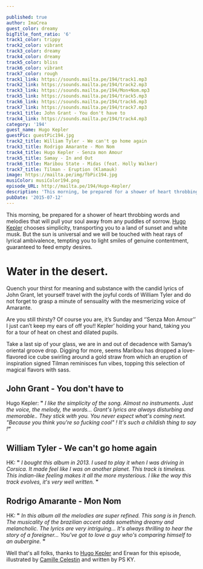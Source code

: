 ```yaml
---

published: true
author: ImaCrea
guest_color: dreamy
bigTitle_font_ratio: '6'
track1_color: trippy
track2_color: vibrant
track3_color: dreamy
track4_color: dreamy
track5_color: bliss
track6_color: vibrant
track7_color: rough
track1_link: https://sounds.mailta.pe/194/track1.mp3
track2_link: https://sounds.mailta.pe/194/track2.mp3
track3_link: https://sounds.mailta.pe/194/Mon+Nom.mp3
track5_link: https://sounds.mailta.pe/194/track5.mp3
track6_link: https://sounds.mailta.pe/194/track6.mp3
track7_link: https://sounds.mailta.pe/194/track7.mp3
track1_title: John Grant - You don't have to
track4_link: https://sounds.mailta.pe/194/track4.mp3
category: '194'
guest_name: Hugo Kepler
guestPic: guestPic194.jpg
track2_title: William Tyler - We can't go home again
track3_title: Rodrigo Amarante - Mon Nom
track4_title: Hugo Kepler - Senza mon Amour
track5_title: Samay - In and Out
track6_title: Maribou State - Midas (feat. Holly Walker)
track7_title: Tilman - Eruption (Klamauk)
image: https://mailta.pe/img/fbPic194.jpg
musiColor: musiColor194.png
episode_URL: http://mailta.pe/194/Hugo-Kepler/
description: 'This morning, be prepared for a shower of heart throbbing words and melodies that will pull your soul away from any puddles of sorrow. Hugo Kepler chooses simplicity, transporting you to a land of sunset and white musk. But the sun is universal and we will be touched with heat rays of lyrical ambivalence, tempting you to light smiles of genuine contentment, guaranteed to feed empty desires.  '
pubDate: '2015-07-12'
---
```







This morning, be prepared for a shower of heart throbbing words and melodies that will pull your soul away from any puddles of sorrow. [Hugo Kepler](http://www.hugokepler.com/) chooses simplicity, transporting you to a land of sunset and white musk. But the sun is universal and we will be touched with heat rays of lyrical ambivalence, tempting you to light smiles of genuine contentment, guaranteed to feed empty desires.  


# Water in the desert.
Quench your thirst for meaning and substance with the candid lyrics of John Grant, let yourself travel with the joyful cords of William Tyler and do not forget to grasp a minute of sensuality with the mesmerizing voice of Amarante. 

Are you still thirsty? Of course you are, it’s Sunday and ‘’Senza Mon Amour’’ I just can’t keep my ears of off you!! Kepler’ holding your hand, taking you for a tour of heat on chest and dilated pupils.

Take a last sip of your glass, we are in and out of decadence with Samay’s oriental groove drop. Digging for more, seems Maribou has dropped a love-flavored ice cube swirling around a gold straw from which an eruption of inspiration signed Tilman reminisces fun vibes, topping this selection of magical flavors with sass. 
<br>


## John Grant - You don't have to
Hugo Kepler: **"** _I like the simplicity of the song. Almost no instruments. Just the voice, the melody, the words... Grant's lyrics are always disturbing and memorable.. They stick with you. You never expect what's coming next. "Because you think you're so fucking cool" ! It's such a childish thing to say !_**“**

## William Tyler - We can't go home again
HK: **"** _I bought this album in 2013. I used to play it when I was driving in Corsica. It made feel like I was on another planet. This track is timeless. This indian-like feeling makes it all the more mysterious. I like the way this track evolves, it's very well written._ **"** 

## Rodrigo Amarante - Mon Nom
HK: **"** _In this album all the melodies are super refined. This song is in french. The musicality of the brazilian accent adds something dreamy and melancholic. The lyrics are very intriguing... It's always thrilling to hear the story of a foreigner... You've got to love a guy who's comparing himself to an aubergine._ **"** 
 

Well that's all folks, thanks to [Hugo Kepler](http://www.hugokepler.com/) and Erwan for this episode, illustrated by [Camille Celestin](http://slipontherock.com/) and written by PS KY.


